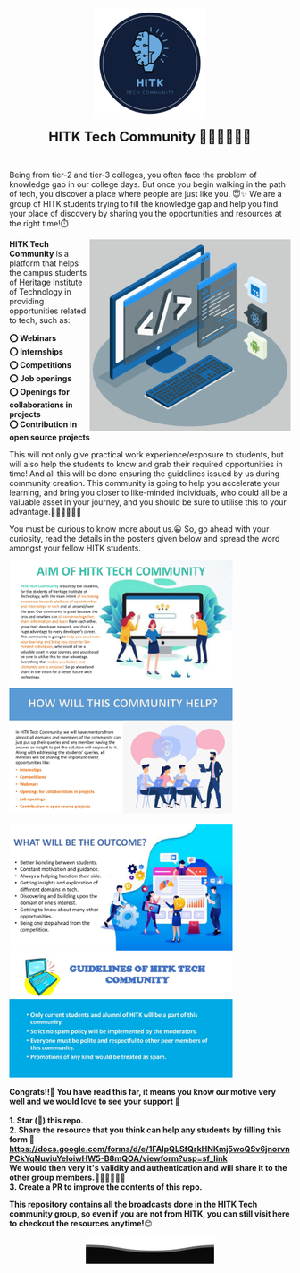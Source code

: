 <p align="center" width="400px"><img src="assets/HITK_tech_comm_logo.png" width="200"></p>
<p align="center" width="400px"> <font size="5"> <b> HITK Tech Community 👩🏻‍💻👨🏻‍💻 </b></font></p> <br />

Being from tier-2 and tier-3 colleges, you often face the problem of knowledge gap in our college days. But once you begin walking in the path of tech, you discover a place where people are just like you. 😇✨ 
We are a group of HITK students trying to fill the knowledge gap and help you find your place of discovery by sharing you the opportunities and resources at the right time!⏱️<br />

<img align="right" alt="GIF" src="assets/tech.gif" width="360px"/>

**HITK Tech Community** is a platform that helps the campus students of Heritage Institute of Technology in providing opportunities related to tech, such as:

**⭕ Webinars** <br />
**⭕ Internships** <br />
**⭕ Competitions** <br />
**⭕ Job openings** <br />
**⭕ Openings for collaborations in projects** <br />
**⭕ Contribution in open source projects**

This will not only give practical work experience/exposure to students, but will also help the students to know and grab their required opportunities in time! And all this will be done ensuring the guidelines issued by us during community creation. This community is going to help you accelerate your learning, and bring you closer to like-minded individuals, who could all be a valuable asset in your journey, and you should be sure to utilise this to your advantage.👩🏻‍💻👨🏻‍💻

You must be curious to know more about us.😀 So, go ahead with your curiosity, read the details in the posters given below and spread the word amongst your fellow HITK students.

<kbd><img src="assets/HTC1_0000001.jpg" width="400px"></kbd>
<kbd><img src="assets/HTC1_0000002.jpg" width="400px"></kbd> <br /> <br />
<kbd><img src="assets/HTC1_0000003.jpg" width="400px"></kbd> 
<kbd><img src="assets/HTC1_0000004.jpg" width="400px"></kbd>

**Congrats!!🎉 You have read this far, it means you know our motive very well and we would love to see your support 🙌** <br /> <br />
    **1. Star (🌟) this repo.** <br />
    **2. Share the resource that you think can help any students by filling this form 📃** <br />
    **https://docs.google.com/forms/d/e/1FAIpQLSfQrkHNKmj5woQSv6jnorvnPCkYqNuviuYeIoiwHW5-B8mQOA/viewform?usp=sf_link** <br />
    **We would then very it's validity and authentication and will share it to the other group members.👩🏻‍💻👨🏻‍💻** <br />
    **3. Create a PR to improve the contents of this repo.**

<b>This repository contains all the broadcasts done in the HITK Tech community group, so even if you are not from HITK, you can still visit here to checkout the resources anytime!</b>😊

<p align="center">
        <img src="assets/design.svg" alt="Github Design" />
</p>
